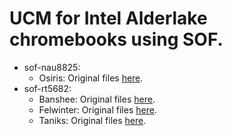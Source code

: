 # UCM for Intel Alderlake chromebooks using SOF.

* sof-nau8825: 
	* Osiris: Original files [here](https://github.com/eupnea-linux/ucm-configs/tree/main/upstream/brya/osiris/sof-nau8825.osiris).
* sof-rt5682:
    * Banshee: Original files [here](https://github.com/eupnea-linux/ucm-configs/tree/main/upstream/brya/banshee/sof-rt5682.banshee).
    * Felwinter: Original files [here](https://github.com/eupnea-linux/ucm-configs/tree/main/upstream/brya/felwinter).
    * Taniks: Original files [here](https://github.com/eupnea-linux/ucm-configs/tree/main/upstream/brya/taniks/sof-rt5682.taniks).
